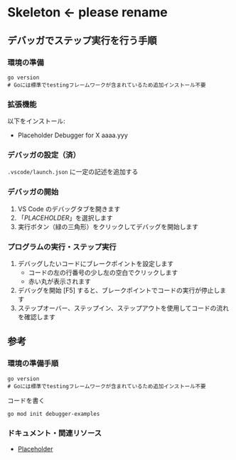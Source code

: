 # Skeleton <- please rename

## デバッガでステップ実行を行う手順

### 環境の準備

```shell
go version
# Goには標準でtestingフレームワークが含まれているため追加インストール不要
```

### 拡張機能

以下をインストール:

- Placeholder Debugger for X aaaa.yyy

### デバッガの設定（済）

`.vscode/launch.json` に一定の記述を追加する

### デバッガの開始

1. VS Code のデバッグタブを開きます
2. 「_PLACEHOLDER_」を選択します
3. 実行ボタン（緑の三角形）をクリックしてデバッグを開始します

### プログラムの実行・ステップ実行

1. デバッグしたいコードにブレークポイントを設定します
    - コードの左の行番号の少し左の空白でクリックします
    - 赤い丸が表示されます
2. デバッグを開始 [F5] すると、ブレークポイントでコードの実行が停止します
3. ステップオーバー、ステップイン、ステップアウトを使用してコードの流れを確認します

## 参考

### 環境の準備手順

```shell
go version
# Goには標準でtestingフレームワークが含まれているため追加インストール不要
```

コードを書く

```shell
go mod init debugger-examples
```

### ドキュメント・関連リソース

- [Placeholder](https://example.com)
